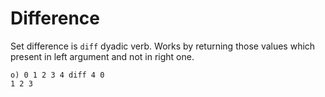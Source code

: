 # Difference

Set difference is ```diff``` dyadic verb. Works by returning those values which present in left argument and not in right one.

```o
o) 0 1 2 3 4 diff 4 0
1 2 3
```
